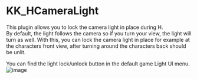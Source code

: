 # KK_HCameraLight  

This plugin allows you to lock the camera light in place during H.  
By default, the light follows the camera so if you turn your view, the light will turn as well. With this, you can lock the camera light in place for example at the characters front view, after turning around the characters back should be unlit.

You can find the light lock/unlock button in the default game Light UI menu.  
![image](https://i.imgur.com/WMiVuqS.png "image")
